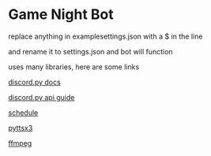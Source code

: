 Game Night Bot
=====

replace anything in examplesettings.json with a $ in the line

and rename it to settings.json and bot will function


uses many libraries, here are some links

[discord.py docs](https://discordpy.readthedocs.io/en/latest/index.html)

[discord.py api guide](https://discordpy.readthedocs.io/en/latest/api.html)

[schedule](https://schedule.readthedocs.io/en/stable/index.html)

[pyttsx3](https://pyttsx3.readthedocs.io/en/latest/)

[ffmpeg](https://ffmpeg.zeranoe.com/builds/)

